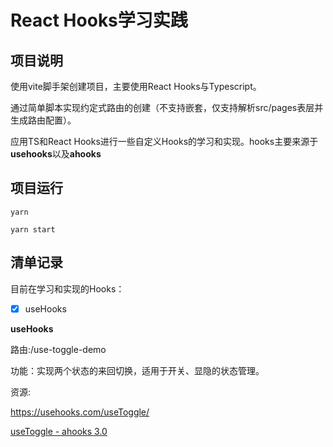 # React Hooks学习实践



## 项目说明

使用vite脚手架创建项目，主要使用React Hooks与Typescript。

通过简单脚本实现约定式路由的创建（不支持嵌套，仅支持解析src/pages表层并生成路由配置）。

应用TS和React Hooks进行一些自定义Hooks的学习和实现。hooks主要来源于**usehooks**以及**ahooks**



## 项目运行

```
yarn

yarn start
```



## 清单记录

目前在学习和实现的Hooks：

- [x] useHooks



**useHooks**

路由:/use-toggle-demo

功能：实现两个状态的来回切换，适用于开关、显隐的状态管理。

资源:

 https://usehooks.com/useToggle/  

[useToggle - ahooks 3.0](https://ahooks.js.org/zh-CN/hooks/use-toggle)






